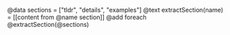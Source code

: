 @data sections = ["tldr", "details", "examples"]
@text extractSection(name) = [[content from @name section]]
@add foreach @extractSection(@sections)